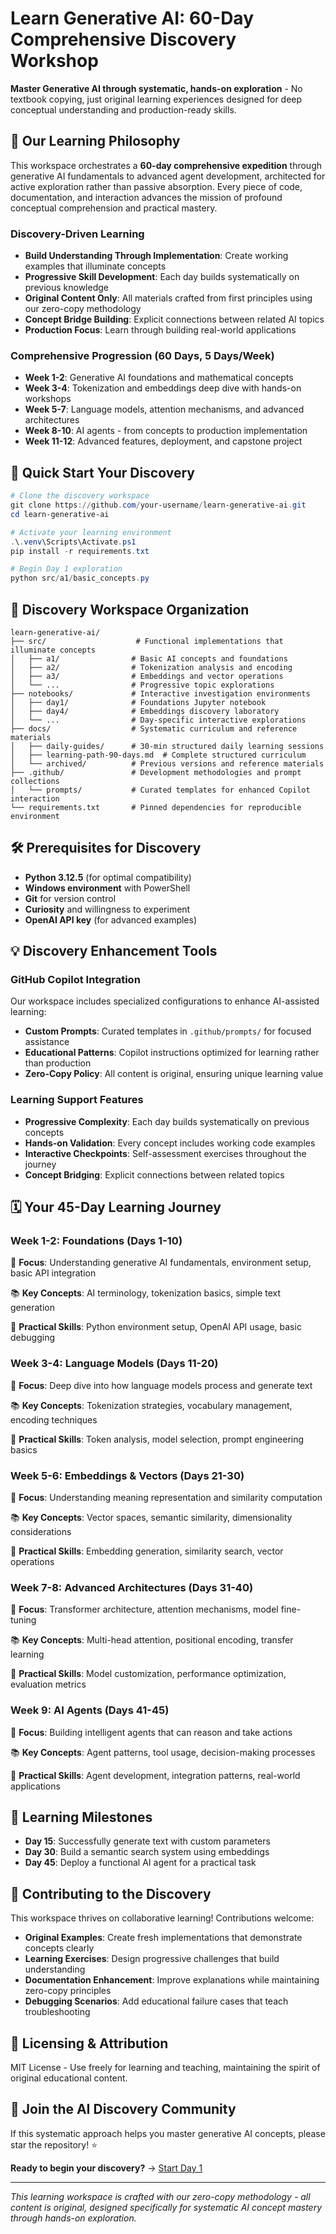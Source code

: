# Learn Generative AI: 60-Day Comprehensive Discovery Workshop

**Master Generative AI through systematic, hands-on exploration** - No textbook copying, just original learning experiences designed for deep conceptual understanding and production-ready skills.

## 🌟 Our Learning Philosophy

This workspace orchestrates a **60-day comprehensive expedition** through generative AI fundamentals to advanced agent development, architected for active exploration rather than passive absorption. Every piece of code, documentation, and interaction advances the mission of profound conceptual comprehension and practical mastery.

### Discovery-Driven Learning

- **Build Understanding Through Implementation**: Create working examples that illuminate concepts
- **Progressive Skill Development**: Each day builds systematically on previous knowledge
- **Original Content Only**: All materials crafted from first principles using our zero-copy methodology
- **Concept Bridge Building**: Explicit connections between related AI topics
- **Production Focus**: Learn through building real-world applications

### Comprehensive Progression (60 Days, 5 Days/Week)

- **Week 1-2**: Generative AI foundations and mathematical concepts
- **Week 3-4**: Tokenization and embeddings deep dive with hands-on workshops
- **Week 5-7**: Language models, attention mechanisms, and advanced architectures
- **Week 8-10**: AI agents - from concepts to production implementation
- **Week 11-12**: Advanced features, deployment, and capstone project

## 🚀 Quick Start Your Discovery

```powershell
# Clone the discovery workspace
git clone https://github.com/your-username/learn-generative-ai.git
cd learn-generative-ai

# Activate your learning environment
.\.venv\Scripts\Activate.ps1
pip install -r requirements.txt

# Begin Day 1 exploration
python src/a1/basic_concepts.py
```

## 📁 Discovery Workspace Organization

```text
learn-generative-ai/
├── src/                    # Functional implementations that illuminate concepts
│   ├── a1/                # Basic AI concepts and foundations
│   ├── a2/                # Tokenization analysis and encoding  
│   ├── a3/                # Embeddings and vector operations
│   └── ...                # Progressive topic explorations
├── notebooks/             # Interactive investigation environments
│   ├── day1/              # Foundations Jupyter notebook
│   ├── day4/              # Embeddings discovery laboratory
│   └── ...                # Day-specific interactive explorations
├── docs/                  # Systematic curriculum and reference materials
│   ├── daily-guides/      # 30-min structured daily learning sessions
│   ├── learning-path-90-days.md  # Complete structured curriculum
│   └── archived/          # Previous versions and reference materials
├── .github/               # Development methodologies and prompt collections
│   └── prompts/           # Curated templates for enhanced Copilot interaction
└── requirements.txt       # Pinned dependencies for reproducible environment
```

## 🛠️ Prerequisites for Discovery

- **Python 3.12.5** (for optimal compatibility)
- **Windows environment** with PowerShell
- **Git** for version control
- **Curiosity** and willingness to experiment
- **OpenAI API key** (for advanced examples)

## 💡 Discovery Enhancement Tools

### GitHub Copilot Integration

Our workspace includes specialized configurations to enhance AI-assisted learning:

- **Custom Prompts**: Curated templates in `.github/prompts/` for focused assistance
- **Educational Patterns**: Copilot instructions optimized for learning rather than production
- **Zero-Copy Policy**: All content is original, ensuring unique learning value

### Learning Support Features

- **Progressive Complexity**: Each day builds systematically on previous concepts
- **Hands-on Validation**: Every concept includes working code examples
- **Interactive Checkpoints**: Self-assessment exercises throughout the journey
- **Concept Bridging**: Explicit connections between related topics

## 🗓️ Your 45-Day Learning Journey

### Week 1-2: Foundations (Days 1-10)

🎯 **Focus**: Understanding generative AI fundamentals, environment setup, basic API integration

📚 **Key Concepts**: AI terminology, tokenization basics, simple text generation

🔧 **Practical Skills**: Python environment setup, OpenAI API usage, basic debugging

### Week 3-4: Language Models (Days 11-20)

🎯 **Focus**: Deep dive into how language models process and generate text

📚 **Key Concepts**: Tokenization strategies, vocabulary management, encoding techniques

🔧 **Practical Skills**: Token analysis, model selection, prompt engineering basics

### Week 5-6: Embeddings & Vectors (Days 21-30)

🎯 **Focus**: Understanding meaning representation and similarity computation

📚 **Key Concepts**: Vector spaces, semantic similarity, dimensionality considerations

🔧 **Practical Skills**: Embedding generation, similarity search, vector operations

### Week 7-8: Advanced Architectures (Days 31-40)

🎯 **Focus**: Transformer architecture, attention mechanisms, model fine-tuning

📚 **Key Concepts**: Multi-head attention, positional encoding, transfer learning

🔧 **Practical Skills**: Model customization, performance optimization, evaluation metrics

### Week 9: AI Agents (Days 41-45)

🎯 **Focus**: Building intelligent agents that can reason and take actions

📚 **Key Concepts**: Agent patterns, tool usage, decision-making processes

🔧 **Practical Skills**: Agent development, integration patterns, real-world applications

## 🎯 Learning Milestones

- **Day 15**: Successfully generate text with custom parameters
- **Day 30**: Build a semantic search system using embeddings
- **Day 45**: Deploy a functional AI agent for a practical task

## 🤝 Contributing to the Discovery

This workspace thrives on collaborative learning! Contributions welcome:

- **Original Examples**: Create fresh implementations that demonstrate concepts clearly
- **Learning Exercises**: Design progressive challenges that build understanding
- **Documentation Enhancement**: Improve explanations while maintaining zero-copy principles
- **Debugging Scenarios**: Add educational failure cases that teach troubleshooting

## 📜 Licensing & Attribution

MIT License - Use freely for learning and teaching, maintaining the spirit of original educational content.

## 🌟 Join the AI Discovery Community

If this systematic approach helps you master generative AI concepts, please star the repository! ⭐

**Ready to begin your discovery?** → [Start Day 1](docs/learning-path-90-days.md#week-1--generative-ai-introduction-days-15)

---

*This learning workspace is crafted with our zero-copy methodology - all content is original, designed specifically for systematic AI concept mastery through hands-on exploration.*
